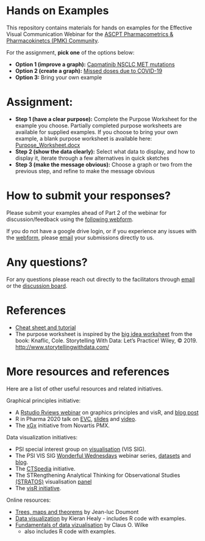 Hands on Examples
================

This repository contains materials for hands on examples for the
Effective Visual Communication Webinar for the [ASCPT Pharmacometrics &
Pharmacokinetcs (PMK)
Community](https://www.ascpt.org/Member-Services/Member-Tools/Webinar-Resources).

For the assignment, **pick one** of the options below:

  - **Option 1 (improve a graph):** [Capmatinib NSCLC MET
    mutations](Capmatinib_NSCLC_MET_mutations/)
  - **Option 2 (create a graph):** [Missed doses due to
    COVID-19](Missed_Doses_Due_to_COVID/)
  - **Option 3:** Bring your own example

# Assignment:

  - **Step 1 (have a clear purpose):** Complete the Purpose Worksheet
    for the example you choose. Partially completed purpose worksheets
    are available for supplied examples. If you choose to bring your own
    example, a blank purpose worksheet is available here:
    [Purpose\_Worksheet.docx](Purpose_Worksheet.docx)
  - **Step 2 (show the data clearly):** Select what data to display, and
    how to display it, iterate through a few alternatives in quick
    sketches
  - **Step 3 (make the message obvious):** Choose a graph or two from
    the previous step, and refine to make the message obvious

# How to submit your responses?

Please submit your examples ahead of Part 2 of the webinar for
discussion/feedback using the [following
webform](https://docs.google.com/forms/d/e/1FAIpQLScB3PMzu2shmkzWHO8wTZ9dNaMibRSGjLnZK4uWeUQ_sUJUBg/viewform).

If you do not have a google drive login, or if you experience any issues
with the
[webform](https://docs.google.com/forms/d/e/1FAIpQLScB3PMzu2shmkzWHO8wTZ9dNaMibRSGjLnZK4uWeUQ_sUJUBg/viewform),
please [email](mailto:graphics.principles@gmail.com) your submissions
directly to us.

# Any questions?

For any questions please reach out directly to the facilitators through
[email](mailto:graphics.principles@gmail.com) or the [discussion
board](https://github.com/GraphicsPrinciples/webinar/discussions).

# References

  - [Cheat sheet and tutorial](https://graphicsprinciples.github.io/)
  - The purpose worksheet is inspired by the [big idea
    worksheet](https://drive.google.com/file/d/1WJDLkMVTxlDHyeGWzeKQmSiXdmlxQSAg/view)
    from the book: Knaflic, Cole. Storytelling With Data: Let’s
    Practice\! Wiley, © 2019. <http://www.storytellingwithdata.com/>

# More resources and references

Here are a list of other useful resources and related initiatives.

Graphical principles initiative:

  - A [Rstudio Rviews
    webinar](https://resources.rstudio.com/webinars/effective-visualizations-for-data-driven-decisions)
    on graphics principles and visR, and [blog
    post](https://blog.rstudio.com/2020/04/16/effective-visualizations-for-credible-data-driven-decision-making/)
  - R in Pharma 2020 talk on
    [EVC](https://graphicsprinciples.github.io/assets/EVC_Magnusson_RPharma2020.pdf),
    [slides](https://graphicsprinciples.github.io/assets/EVC_Magnusson_RPharma2020.pdf)
    and
    [video](https://www.youtube.com/watch?v=TNMC-Ota29g&list=PLMtxz1fUYA5DSpVzwR7bT37IZqCT4SH5a&index=4).
  - The [xGx](https://opensource.nibr.com/xgx/) initiative from Novartis
    PMX.

Data visualization initiatives:

  - PSI special interest group on
    [visualisation](https://www.psiweb.org/sigs-special-interest-groups/visualisation)
    (VIS SIG).
  - The PSI VIS SIG [Wonderful
    Wednesdays](https://www.psiweb.org/sigs-special-interest-groups/visualisation/welcome-to-wonderful-wednesdays)
    webinar series,
    [datasets](https://github.com/VIS-SIG/Wonderful-Wednesdays) and
    [blog](https://vis-sig.github.io/blog/).
  - The [CTSpedia](https://www.ctspedia.org/do/view/CTSpedia)
    initiative.
  - The STRengthening Analytical Thinking for Observational Studies
    [(STRATOS)](https://www.stratos-initiative.org/) visualisation
    [panel](https://www.stratos-initiative.org/node/61)
  - The [visR initiative](https://openpharma.github.com/visR).

Online resources:

  - [Trees, maps and theorems](https://www.principiae.be/book/) by
    Jean-luc Doumont
  - [Data visualization](https://socviz.co/) by Kieran Healy - includes
    R code with examples.
  - [Fundamentals of data
    vizualisation](https://serialmentor.com/dataviz/) by Claus O. Wilke
    - also includes R code with examples.
